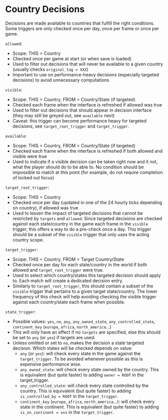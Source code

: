 # Country Decisions

Decisions are made available to countries that fulfill the right conditions.
Some triggers are only checked once per day, once per frame or once per game.

`allowed`:
- Scope: THIS = Country
- Checked once per game at start (or when save is loaded)
- Used to filter out decisions that will never be available to a given country (usually checks `original_tag = XXX`)
- Important to use on performance-heavy decisions (especially targeted decisions) to avoid unnecessary computations

`visible`:
- Scope: THIS = Country, FROM = Country/State (if targeted)
- Checked each frame when the interface is refreshed if allowed was true
- Used to filter out decisions that should appear in decision interface (they may still be greyed out, see `available` next)
- Caveat: this trigger can become performance heavy for targeted decisions, see `target_root_trigger` and `target_trigger`.

`available`:
- Scope: THIS = Country, FROM = Country/State (if targeted)
- Checked each frame when the interface is refreshed if both allowed and visible were true
- Used to indicate if a visible decision can be taken right now and it not, what the player should do to be able to.
  No condition should be impossible to match at this point (for example, do not require completion of locked out focus)

`target_root_trigger`:
- Scope: THIS = Country
- Checked once per day (updated in one of the 24 hourly ticks depending on country), if allowed was true
- Used to lessen the impact of targeted decisions that cannot be restricted by `targets` and `allowed`.
  Since targeted decisions are checked against each state/country in the game each frame in the `visible` trigger, this offers a way to do a pre-check once a day.
  This trigger should be a subset of the `visible` trigger that only uses the acting country scope.

`target_trigger`:
- Scope: THIS = Country, FROM = Target Country/State
- Checked once per day for each state/country in the world if both allowed and `target_root_trigger` were true.
- Used to select which country/states this targeted decision should apply to. Each match will create a dedicated decision entry.
- Similarly to `target_root_trigger`, this should contain a subset of the `visible` trigger that pertains to a given target state/country.
  The lower frequency of this check will help avoiding checking the visible trigger against each country/state each frame when possible.

`state_trigger`:
 - Possible values: `yes`, `no`, `any`, `any_owned_state`, `any_controlled_state`, `continent_key` (`europe`, `africa`, `north_america`...)
 - This will only have an effect if no `targets` are specified, else this should be set to `any` (or `yes`) if targets are used.
 - Unless omitted or set to `no`, makes the decision a state targeted decision. Which states will be checked depends on value:
    - `any` (or `yes`): will check every state in the game against the `target_trigger`. To be avoided whenever possible as this is expensive performance wise.
    - `any_owned_state`: will check every state owned by the country. This is equivalent (but quite faster) to adding `owner = ROOT` in the target_trigger.
    - `any_controlled_state`: will check every state controlled by the country. This is equivalent (but quite faster) to adding `is_controlled_by = ROOT` in the `target_trigger`.
    - `continent_key` (`europe`, `africa`, `north_america`...): will check every state in the continent. This is equivalent (but quite faster) to adding `is_on_continent = xxx` in the `target_trigger`.
